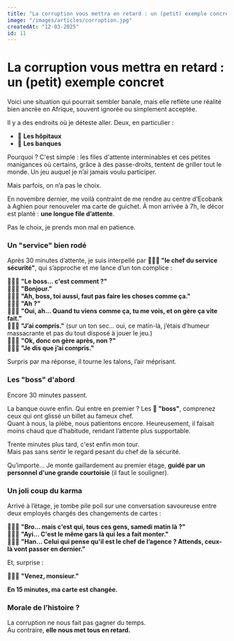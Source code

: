 ```yaml
---
title: "La corruption vous mettra en retard : un (petit) exemple concret"
image: "/images/articles/corruption.jpg"
createdAt: "12-03-2025"
id: 11
---
```


# La corruption vous mettra en retard : un (petit) exemple concret  

Voici une situation qui pourrait sembler banale, mais elle reflète une réalité bien ancrée en Afrique, souvent ignorée ou simplement acceptée.  

Il y a des endroits où je déteste aller. Deux, en particulier :  
- 🏥 **Les hôpitaux**  
- 🏦 **Les banques**  

Pourquoi ? C'est simple : les files d'attente interminables et ces petites manigances où certains, grâce à des passe-droits, tentent de griller tout le monde. Un jeu auquel je n’ai jamais voulu participer.  

Mais parfois, on n’a pas le choix.  

En novembre dernier, me voilà contraint de me rendre au centre d’Ecobank à Aghien pour renouveler ma carte de guichet. À mon arrivée à 7h, le décor est planté : **une longue file d’attente**.  

Pas le choix, je prends mon mal en patience.  

### Un "service" bien rodé  

Après 30 minutes d’attente, je suis interpellé par **👮🏿‍♂️ "le chef du service sécurité"**, qui s’approche et me lance d’un ton complice :  

👮🏿‍♂️ **"Le boss... c'est comment ?"**  
🧑🏿‍💼 **"Bonjour."**  
👮🏿‍♂️ **"Ah, boss, toi aussi, faut pas faire les choses comme ça."**  
🧑🏿‍💼 **"Ah ?"**  
👮🏿‍♂️ **"Oui, ah... Quand tu viens comme ça, tu me vois, et on gère ça vite fait."**  
🧑🏿‍💼 **"J’ai compris."** (sur un ton sec… oui, ce matin-là, j’étais d’humeur massacrante et pas du tout disposé à jouer le jeu.)  
👮🏿‍♂️ **"Ok, donc on gère après, non ?"**  
🧑🏿‍💼 **"Je dis que j’ai compris."**  

Surpris par ma réponse, il tourne les talons, l’air méprisant.  

### Les "boss" d'abord  

Encore 30 minutes passent.  

La banque ouvre enfin. Qui entre en premier ? Les **💼 "boss"**, comprenez ceux qui ont glissé un billet au fameux chef.  
Quant à nous, la plèbe, nous patientons encore. Heureusement, il faisait moins chaud que d’habitude, rendant l’attente plus supportable.  

Trente minutes plus tard, c'est enfin mon tour.  
Mais pas sans sentir le regard pesant du chef de la sécurité.  

Qu’importe... Je monte gaillardement au premier étage, **guidé par un personnel d'une grande courtoisie** (il faut le souligner).  

### Un joli coup du karma  

Arrivé à l’étage, je tombe pile poil sur une conversation savoureuse entre deux employés chargés des changements de cartes :  

👨🏿‍💼 **"Bro... mais c'est qui, tous ces gens, samedi matin là ?"**  
👩🏿‍💼 **"Ayi... C'est le même gars là qui les a fait monter."**  
👨🏿‍💼 **"Han... Celui qui pense qu'il est le chef de l’agence ? Attends, ceux-là vont passer en dernier."**  

Et, surprise :  

👩🏿‍💼 **"Venez, monsieur."**  

**En 15 minutes, ma carte est changée.**  

### Morale de l’histoire ?  
La corruption ne nous fait pas gagner du temps.  
Au contraire, **elle nous met tous en retard.**